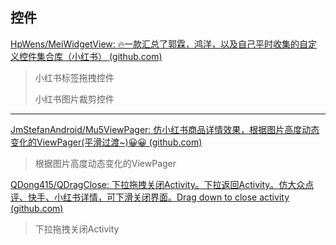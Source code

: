 

## 控件

[HpWens/MeiWidgetView: 🔥一款汇总了郭霖，鸿洋，以及自己平时收集的自定义控件集合库（小红书） (github.com)](https://github.com/HpWens/MeiWidgetView)

> 小红书标签拖拽控件
>
> 小红书图片裁剪控件

------

[JmStefanAndroid/Mu5ViewPager: 仿小红书商品详情效果，根据图片高度动态变化的ViewPager(平滑过渡~)😀😀 (github.com)](https://github.com/JmStefanAndroid/Mu5ViewPager)

> 根据图片高度动态变化的ViewPager

[QDong415/QDragClose: 下拉拖拽关闭Activity。下拉返回Activity。仿大众点评、快手、小红书详情，可下滑关闭界面。Drag down to close activity (github.com)](https://github.com/QDong415/QDragClose)

> 下拉拖拽关闭Activity
